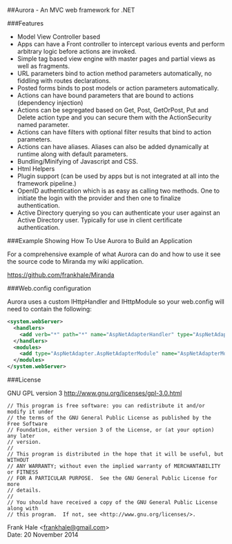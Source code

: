 ##Aurora - An MVC web framework for .NET

###Features

- Model View Controller based
- Apps can have a Front controller to intercept various events and perform arbitrary logic before actions are invoked.
- Simple tag based view engine with master pages and partial views as well as fragments.
- URL parameters bind to action method parameters automatically, no fiddling with routes declarations.
- Posted forms binds to post models or action parameters automatically.
- Actions can have bound parameters that are bound to actions (dependency injection)
- Actions can be segregated based on Get, Post, GetOrPost, Put and Delete action type and you can secure them with the ActionSecurity named parameter.
- Actions can have filters with optional filter results that bind to action parameters.  
- Actions can have aliases. Aliases can also be added dynamically at runtime along with default parameters.
- Bundling/Minifying of Javascript and CSS.
- Html Helpers
- Plugin support (can be used by apps but is not integrated at all into the framework pipeline.)
- OpenID authentication which is as easy as calling two methods. One to initiate the login with the provider and then one to finalize authentication.
- Active Directory querying so you can authenticate your user against an Active Directory user. Typically for use in client certificate authentication.

###Example Showing How To Use Aurora to Build an Application

For a comprehensive example of what Aurora can do and how to use it see the source code to Miranda my wiki application.

https://github.com/frankhale/Miranda

###Web.config configuration

Aurora uses a custom IHttpHandler and IHttpModule so your web.config will need to contain the following:

```xml
<system.webServer>
  <handlers>
    <add verb="*" path="*" name="AspNetAdapterHandler" type="AspNetAdapter.AspNetAdapterHandler" />
  </handlers>
  <modules>
    <add type="AspNetAdapter.AspNetAdapterModule" name="AspNetAdapterModule" />
  </modules>
</system.webServer>
```

###License

GNU GPL version 3 <http://www.gnu.org/licenses/gpl-3.0.html>
```
// This program is free software: you can redistribute it and/or modify it under
// the terms of the GNU General Public License as published by the Free Software
// Foundation, either version 3 of the License, or (at your option) any later
// version.
//
// This program is distributed in the hope that it will be useful, but WITHOUT
// ANY WARRANTY; without even the implied warranty of MERCHANTABILITY or FITNESS
// FOR A PARTICULAR PURPOSE.  See the GNU General Public License for more
// details.
//
// You should have received a copy of the GNU General Public License along with
// this program.  If not, see <http://www.gnu.org/licenses/>.
```

Frank Hale &lt;frankhale@gmail.com&gt;  
Date: 20 November 2014
